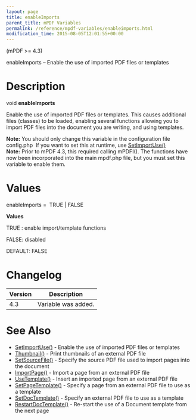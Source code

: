 ```yaml
---
layout: page
title: enableImports
parent_title: mPDF Variables
permalink: /reference/mpdf-variables/enableimports.html
modification_time: 2015-08-05T12:01:55+00:00
---
```


<p>(mPDF &gt;= 4.3)</p>
<p>enableImports – Enable the use of imported PDF files or templates</p>

# Description

<p class="manual_block">void <b>enableImports</b></p>
<p>Enable the use of imported PDF files or templates. This causes additional files (classes) to be loaded, enabling several functions allowing you to import PDF files into the document you are writing, and using templates.</p>

<div class="alert alert-info" role="alert"><strong>Note:</strong> You should only change this variable in the configuration file <span class="filename">config.php</span>&nbsp; If you want to set this at runtime, use <a href="{{ "/reference/mpdf-functions/setimportuse.html" | prepend: site.baseurl }}">SetImportUse()</a></div>

<div class="alert alert-info" role="alert"><strong>Note:</strong> Prior to mPDF 4.3, this required calling mPDFI(). The functions have now been incorporated into the main mpdf.php file, but you must set this variable to enable them.</div>

# Values

<p class="manual_param_dt"><span class="parameter">enableImports</span> =&nbsp; <span class="smallblock">TRUE </span>| <span class="smallblock">FALSE</span></p>
<p class="manual_param_dd"><b>Values</b>

<span class="smallblock">TRUE </span>: enable import/template functions

<span class="smallblock">FALSE</span>: disabled

<span class="smallblock">DEFAULT</span>: <span class="smallblock">FALSE</span></p>

# Changelog

<table class="table"> <thead>
<tr> <th>Version</th><th>Description</th> </tr>
</thead> <tbody>
<tr>
<td>4.3</td>
<td>Variable was added.</td>
</tr>
</tbody> </table>

# See Also

<ul>
<li><a href="{{ "/reference/mpdf-functions/setimportuse.html" | prepend: site.baseurl }}">SetImportUse()</a> - Enable the use of imported PDF files or templates</li>
<li><a href="{{ "/reference/mpdf-functions/thumbnail.html" | prepend: site.baseurl }}">Thumbnail()</a> - Print thumbnails of an external PDF file

</li>
<li><a href="{{ "/reference/mpdf-functions/setsourcefile.html" | prepend: site.baseurl }}">SetSourceFile()</a> - Specify the source PDF file used to import pages into the document

</li>
<li><a href="{{ "/reference/mpdf-functions/importpage.html" | prepend: site.baseurl }}">ImportPage()</a> - Import a page from an external PDF file

</li>
<li><a href="{{ "/reference/mpdf-functions/usetemplate.html" | prepend: site.baseurl }}">UseTemplate()</a> - Insert an imported page from an external PDF file

</li>
<li><a href="{{ "/reference/mpdf-functions/setpagetemplate.html" | prepend: site.baseurl }}">SetPageTemplate()</a> - Specify a page from an external PDF file to use as a template

</li>
<li><a href="{{ "/reference/mpdf-functions/setdoctemplate.html" | prepend: site.baseurl }}">SetDocTemplate()</a> - Specify an external PDF file to use as a template</li>
<li><a href="{{ "/reference/mpdf-functions/restartdoctemplate.html" | prepend: site.baseurl }}">RestartDocTemplate()</a> - Re-start the use of a Document template from the next page</li>
</ul>

